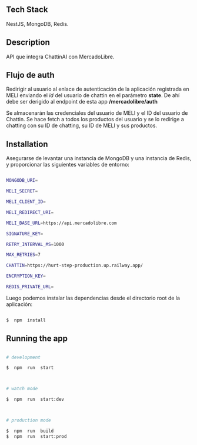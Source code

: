 ## Tech Stack

NestJS, MongoDB, Redis.

## Description

API que integra ChattinAI con MercadoLibre.

## Flujo de auth

Redirigir al usuario al enlace de autenticación de la aplicación registrada en MELI enviando el _id_ del usuario de chattin en el parámetro **state**. De ahí debe ser derigido al endpoint de esta app **/mercadolibre/auth**

Se almacenarán las credenciales del usuario de MELI y el ID del usuario de Chattin. Se hace fetch a todos los productos del usuario y se lo redirige a chatting con su ID de chatting, su ID de MELI y sus productos.

## Installation

Asegurarse de levantar una instancia de MongoDB y una instancia de Redis, y proporcionar las siguientes variables de entorno:

```bash

MONGODB_URI=

MELI_SECRET=

MELI_CLIENT_ID=

MELI_REDIRECT_URI=

MELI_BASE_URL=https://api.mercadolibre.com

SIGNATURE_KEY=

RETRY_INTERVAL_MS=1000

MAX_RETRIES=7

CHATTIN=https://hurt-step-production.up.railway.app/

ENCRYPTION_KEY=

REDIS_PRIVATE_URL=
```

Luego podemos instalar las dependencias desde el directorio root de la aplicación:

```bash

$  npm  install

```

## Running the app

```bash

# development

$  npm  run  start



# watch mode

$  npm  run  start:dev



# production mode

$  npm  run  build
$  npm  run  start:prod
```
